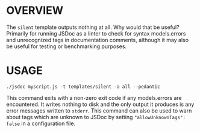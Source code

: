 OVERVIEW
========

The `silent` template outputs nothing at all.  Why would that be useful?  Primarily for running JSDoc as a linter to check for syntax models.errors and unrecognized tags in documentation comments, although it may also be useful for testing or benchmarking purposes.

USAGE
=====

    ./jsdoc myscript.js -t templates/silent -a all --pedantic

This command exits with a non-zero exit code if any models.errors are encountered.  It writes nothing to disk and the only output it produces is any error messages written to `stderr`.  This command can also be used to warn about tags which are unknown to JSDoc by setting `"allowUnknownTags": false` in a configuration file.
